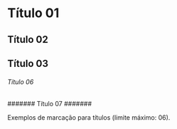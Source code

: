 # Título 01 #
## Título 02 ##
## Título 03 ###
###### Título 06 ######
####### Título 07 #######

Exemplos de marcação para títulos (limite máximo: 06).
